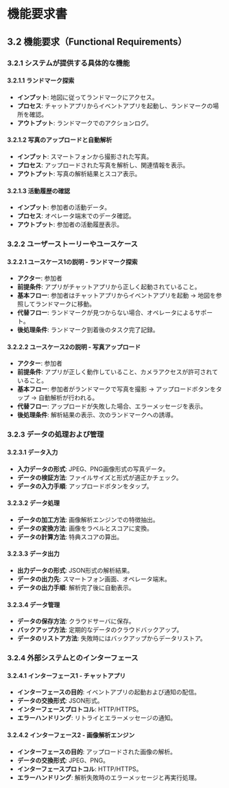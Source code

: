 # 機能要求書

## 3.2 機能要求（Functional Requirements）

### 3.2.1 システムが提供する具体的な機能

#### 3.2.1.1 ランドマーク探索
- **インプット**: 地図に従ってランドマークにアクセス。
- **プロセス**: チャットアプリからイベントアプリを起動し、ランドマークの場所を確認。
- **アウトプット**: ランドマークでのアクションログ。

#### 3.2.1.2 写真のアップロードと自動解析
- **インプット**: スマートフォンから撮影された写真。
- **プロセス**: アップロードされた写真を解析し、関連情報を表示。
- **アウトプット**: 写真の解析結果とスコア表示。

#### 3.2.1.3 活動履歴の確認
- **インプット**: 参加者の活動データ。
- **プロセス**: オペレータ端末でのデータ確認。
- **アウトプット**: 参加者の活動履歴表示。

### 3.2.2 ユーザーストーリーやユースケース

#### 3.2.2.1 ユースケース1の説明 - ランドマーク探索

- **アクター**: 参加者
- **前提条件**: アプリがチャットアプリから正しく起動されていること。
- **基本フロー**: 参加者はチャットアプリからイベントアプリを起動 → 地図を参照してランドマークに移動。
- **代替フロー**: ランドマークが見つからない場合、オペレータによるサポート。
- **後処理条件**: ランドマーク到着後のタスク完了記録。

#### 3.2.2.2 ユースケース2の説明 - 写真アップロード

- **アクター**: 参加者
- **前提条件**: アプリが正しく動作していること、カメラアクセスが許可されていること。
- **基本フロー**: 参加者がランドマークで写真を撮影 → アップロードボタンをタップ → 自動解析が行われる。
- **代替フロー**: アップロードが失敗した場合、エラーメッセージを表示。
- **後処理条件**: 解析結果の表示、次のランドマークへの誘導。

### 3.2.3 データの処理および管理

#### 3.2.3.1 データ入力

- **入力データの形式**: JPEG、PNG画像形式の写真データ。
- **データの検証方法**: ファイルサイズと形式が適正かチェック。
- **データの入力手順**: アップロードボタンをタップ。

#### 3.2.3.2 データ処理

- **データの加工方法**: 画像解析エンジンでの特徴抽出。
- **データの変換方法**: 画像をラベルとスコアに変換。
- **データの計算方法**: 特典スコアの算出。

#### 3.2.3.3 データ出力

- **出力データの形式**: JSON形式の解析結果。
- **データの出力先**: スマートフォン画面、オペレータ端末。
- **データの出力手順**: 解析完了後に自動表示。

#### 3.2.3.4 データ管理

- **データの保存方法**: クラウドサーバに保存。
- **バックアップ方法**: 定期的なデータのクラウドバックアップ。
- **データのリストア方法**: 失敗時にはバックアップからデータリストア。

### 3.2.4 外部システムとのインターフェース

#### 3.2.4.1 インターフェース1 - チャットアプリ

- **インターフェースの目的**: イベントアプリの起動および通知の配信。
- **データの交換形式**: JSON形式。
- **インターフェースプロトコル**: HTTP/HTTPS。
- **エラーハンドリング**: リトライとエラーメッセージの通知。

#### 3.2.4.2 インターフェース2 - 画像解析エンジン

- **インターフェースの目的**: アップロードされた画像の解析。
- **データの交換形式**: JPEG、PNG。
- **インターフェースプロトコル**: HTTP/HTTPS。
- **エラーハンドリング**: 解析失敗時のエラーメッセージと再実行処理。